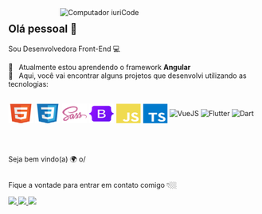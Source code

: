 
<img src="https://raw.githubusercontent.com/MicaelliMedeiros/micaellimedeiros/master/image/computer-illustration.png" min-width="400px" max-width="400px" width="400px" align="right" alt="Computador iuriCode">

## Olá pessoal 👋 

Sou Desenvolvedora Front-End 💻

🌱 &nbsp; Atualmente estou aprendendo o framework **Angular**<br>
💼 &nbsp; Aqui, você vai encontrar alguns projetos que desenvolvi utilizando as tecnologias: <br>

 <div style="display: inline_block"><br>
  <img align="center" alt="HTML" title="HTML" height="40" width="50" src="https://raw.githubusercontent.com/devicons/devicon/master/icons/html5/html5-original.svg"/>
 
  <img align="center" alt="CSS" title="CSS" height="40" width="50" src="https://raw.githubusercontent.com/devicons/devicon/master/icons/css3/css3-original.svg"/>  
 
 <img align="center" alt="SASS" title="SASS" height="40" width="50" src="https://raw.githubusercontent.com/devicons/devicon/master/icons/sass/sass-original.svg"/>  
 
  <img align="center" alt="BOOTSTRAP" title="Bootstrap" height="40" width="50" src="https://raw.githubusercontent.com/devicons/devicon/master/icons/bootstrap/bootstrap-original.svg"/>  
 
  <img align="center" alt="Javascript" title="JavaScript" height="40" width="50" src="https://raw.githubusercontent.com/devicons/devicon/master/icons/javascript/javascript-plain.svg"/>
 
  <img align="center" title="TypeScript" alt="Typescript" height="40" width="50" src="https://raw.githubusercontent.com/devicons/devicon/master/icons/typescript/typescript-plain.svg"/>
 
  <img align="center" alt="VueJS"  title="VueJS" height="40" width="50" src="https://cdn.jsdelivr.net/gh/devicons/devicon/icons/vuejs/vuejs-original.svg" />
 <img align="center" alt="Flutter"  title="Flutter" height="40" width="50" src="https://cdn.jsdelivr.net/gh/devicons/devicon/icons/flutter/flutter-original.svg" />
 
 <img align="center" alt="Dart" title="Dart" height="40" width="50" src="https://cdn.jsdelivr.net/gh/devicons/devicon/icons/dart/dart-original.svg" />
</div>

<br><br>

Seja bem vindo(a) 🌍 o/ 

##

Fique a vontade para entrar em contato comigo 👇🏼

<div align="left">
  <a href="#" alt="Linkedin">
    <img src="https://img.shields.io/badge/-Linkedin-7812fa?style=for-the-badge&logo=Linkedin&logoColor=FFF"/>
  </a>
  
  <a href="#" alt="Gmail">
    <img src="https://img.shields.io/badge/-Gmail-7812fa?style=for-the-badge&logo=Gmail&logoColor=FFF"/>
  </a>
  
  <a href="#" alt="Discord">
    <img src="https://img.shields.io/badge/-Discord-7812fa?style=for-the-badge&logo=Discord&logoColor=FFF"/>
  </a>
</div>





